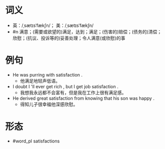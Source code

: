 # 词义
- 英：/ˌsætɪsˈfækʃn/； 美：/ˌsætɪsˈfækʃn/
- #n 满意；(需要或欲望的)满足，达到；满足；(伤害的)赔偿；(债务的)清偿；欣慰；(抗议、投诉等的)妥善处理；令人满意(或欣慰)的事
# 例句
- He was purring with satisfaction .
	- 他满足地轻声低语。
- I doubt I 'll ever get rich , but I get job satisfaction .
	- 我想我永远都不会富有，但是我在工作上很有满足感。
- He derived great satisfaction from knowing that his son was happy .
	- 得知儿子很幸福他深感欣慰。
# 形态
- #word_pl satisfactions
